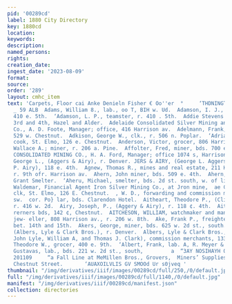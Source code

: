 ```yaml
---
pid: '00289cd'
label: 1880 City Directory
key: 1880cd
location: 
keywords: 
description: 
named_persons: 
rights: 
creation_date: 
ingest_date: '2023-08-09'
format: 
source: 
order: '289'
layout: cmhc_item
text: 'Carpets, Floor cai Anke Denieln Fisher € Oo''er  °     ‘THDNINGTT NHOL  ADA
  _ 59 ALB  Adams, William 8., lab., oo T, BIH w. Ud.  Adamson, I. J., teamster, ry.
  410 e. 5th.  ‘Adamson, L. P., teamster, r. 410 . 5th.  Addie Stevens Mine, bet.
  3rd and 4th, Hazel and Alder.  Adelaide Consolidated Silver Mining and Smelting
  Co., A. D. Foote, Manager; office, 416 Harrison av.  Adelmann, Frank, miner, bds.
  529 w. Chestnut.  Adkison, George W., clk., r. 506 n. Poplar.  ‘Adrian, Frederick,
  cook, St. Elmo, 126 e. Chestnut.  Anderson, Victor, grocer, 806 Harrison av.  ‘Anderson,
  Wallace A.; miner, r. 206 a. Pine.  Affolter, Fred, miner, bds. 700 e. 6th.  AGASSIZ
  CONSOLIDATED MINING CO., H. A. Ford, Manager; office 1074 s, Harrison av.  Aggers,
  George L., (Aggers & Airy), r. Denver. JERS & AIRY, (George L. Aggers and Joseph
  P. Airy), 118 e. 4th.  Agnew, Thomas R., mines and real estate, 211 Harrison av.,
  r. 9th ofr. Harrison av.  Ahern, John miner, bds. 509 e. 4th.  Ahern, John, sampler,
  Grant Smelter.  ‘Aheru, Michael, smelter, bds. 2d st. south, w. of limits.  Ahrens,
  Waldemar, Financial Agent Iron Silver Mining Co., at Jron mine,  ae Charles H.,
  clk, St. Elmo, 126 E. Chestnut.  , W. D., forwarding and commission merchant, 6th,
  sw.  cor. Po} lar, bds. Clarendon Hotel.  Aitheart, Theodore P., (Cline & Co.),
  r. 416 w. 2d.  Airy, Joseph, P., (Aggery & Airy), r. 118 ¢. 4th.  Aitchison, John,
  rerners bds, 142 ¢, Chestnut.  AITCHESON, WILLIAM, watchmaker and manufacturing
  jew- eller, 808 Harrison av., r. 206 w. 8th.  Ake, Frank P., freightér, r. es. Poplar,
  bet. 14th and 15th.  Akers, George, miner, bds. 625 w. 2d st., south.  Albers, Luby,
  (Albers, Lyle & Clark Bros.), r. Denver.  Albers, Lyle & Clark Bros., (Luby Albers,
  John Lyle, William A, and Thomas J. Clark), commission merchants, 133 e. 6th.  Albers,
  Theodore W., grocer, 400 e. 9th.  ‘Albert, Frank, lab. A, R. Meyer & Co.  Albert,
  Gustavas, lab., bds. 221 w. 2d st., south,         a  “3AY NOSIHAYH ONY 4ANLSaHo
  201109     “a Fall Line at MeMillen Bros., Grovers,  Miners’ Supplies, 108 West
  Chestnut Street.       ‘AUAXOILVLIS GV SMOOd Ur s0jveq '
thumbnail: "/img/derivatives/iiif/images/00289cd/full/250,/0/default.jpg"
full: "/img/derivatives/iiif/images/00289cd/full/1140,/0/default.jpg"
manifest: "/img/derivatives/iiif/00289cd/manifest.json"
collection: directories
---
```

